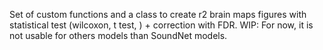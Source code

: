 Set of custom functions and a class to create r2 brain maps figures with statistical test (wilcoxon, t test, ) + correction with FDR. 
WIP: For now, it is not usable for others models than SoundNet models.
